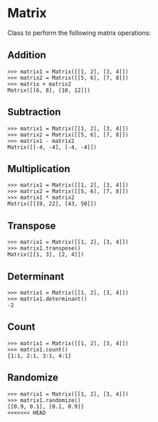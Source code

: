 # Matrix
Class to perform the following matrix operations:

## Addition
```
>>> matrix1 = Matrix([[1, 2], [3, 4]])
>>> matrix2 = Matrix([[5, 6], [7, 8]])
>>> matrix + matrix2
Matrix([[6, 8], [10, 12]])
```

## Subtraction
```
>>> matrix1 = Matrix([[1, 2], [3, 4]])
>>> matrix2 = Matrix([[5, 6], [7, 8]])
>>> matrix1 - matrix2
Matrix([[-4, -4], [-4, -4]])
```

## Multiplication
```
>>> matrix1 = Matrix([[1, 2], [3, 4]])
>>> matrix2 = Matrix([[5, 6], [7, 8]])
>>> matrix1 * matrix2
Matrix([[19, 22], [43, 50]])
```

## Transpose
```
>>> matrix1 = Matrix([[1, 2], [3, 4]])
>>> matrix1.transpose()
Matrix([[1, 3], [2, 4]])
```

## Determinant
```
>>> matrix1 = Matrix([[1, 2], [3, 4]])
>>> matrix1.determinant()
-2
```

## Count
```
>>> matrix1 = Matrix([[1, 2], [3, 4]])
>>> matrix1.count()
{1:1, 2:1, 3:1, 4:1}
```

## Randomize
```
>>> matrix1 = Matrix([[1, 2], [3, 4]])
>>> matrix1.randomize()
[[0.9, 0.1], [0.1, 0.9]]
<<<<<<< HEAD
```

